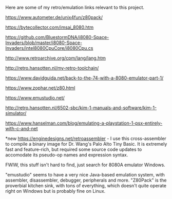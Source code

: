 Here are some of my retro/emulation links relevant to this project.

https://www.autometer.de/unix4fun/z80pack/

https://bytecollector.com/imsai_8080.htm

https://github.com/BluestormDNA/i8080-Space-Invaders/blob/master/i8080-Space-Invaders/intel8080CpuCore/i8080Cpu.cs

http://www.retroarchive.org/cpm/lang/lang.htm

http://retro.hansotten.nl/my-retro-toolchain/

https://www.davidguida.net/back-to-the-74-with-a-8080-emulator-part-1/

https://www.zophar.net/z80.html

https://www.emustudio.net/

http://retro.hansotten.nl/6502-sbc/kim-1-manuals-and-software/kim-1-simulator/

https://www.hanselman.com/blog/emulating-a-playstation-1-psx-entirely-with-c-and-net

*new https://enginedesigns.net/retroassembler - I use this cross-assembler to
compile a binary image for Dr. Wang's Palo Alto Tiny Basic.  It is extremely fast and
feature-rich, but required some source code updates to accomodate its pseudo-op
names and expression syntax.

FWIW, this stuff isn't hard to find, just search for 8080A emulator Windows.

"emustudio" seems to have a very nice Java-based emulation system, with assembler,
disassembler, debugger, peripherals and more.  "Z80Pack" is the proverbial kitchen
sink, with tons of everything, which doesn't quite operate right on Windows but is
probably fine on Linux.
